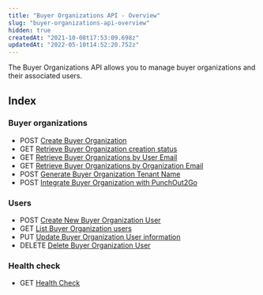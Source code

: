 ```yaml
---
title: "Buyer Organizations API - Overview"
slug: "buyer-organizations-api-overview"
hidden: true
createdAt: "2021-10-08t17:53:09.698z"
updatedAt: "2022-05-10t14:52:20.752z"
---
```


The Buyer Organizations API allows you to manage buyer organizations and their associated users.

## Index

### Buyer organizations

- <span class="APIMethod APIMethod_fixedWidth APIMethod_post">POST</span> <a href="https://developers.vtex.com/vtex-rest-api/reference/create-buyer-organization" target="_blank">Create Buyer Organization</a>
- <span class="APIMethod APIMethod_fixedWidth APIMethod_get">GET</span> <a href="https://developers.vtex.com/vtex-rest-api/reference/retrieve-buyer-organization-creation-status" target="_blank">Retrieve Buyer Organization creation status</a>
- <span class="APIMethod APIMethod_fixedWidth APIMethod_get">GET</span> <a href="https://developers.vtex.com/vtex-rest-api/reference/retrieve-buyer-organizations-by-user-email" target="_blank">Retrieve Buyer Organizations by User Email</a>
- <span class="APIMethod APIMethod_fixedWidth APIMethod_get">GET</span> <a href="https://developers.vtex.com/vtex-rest-api/reference/retrieve-buyer-organization-by-organization-email" target="_blank">Retrieve Buyer Organizations by Organization Email</a>
- <span class="APIMethod APIMethod_fixedWidth APIMethod_post">POST</span> <a href="https://developers.vtex.com/vtex-rest-api/reference/generate-buyer-organization-tenant-name" target="_blank">Generate Buyer Organization Tenant Name</a>
- <span class="APIMethod APIMethod_fixedWidth APIMethod_post">POST</span> <a href="https://developers.vtex.com/vtex-rest-api/reference/integrate-buyer-organization-with-punchout2go" target="_blank">Integrate Buyer Organization with PunchOut2Go</a>

### Users

- <span class="APIMethod APIMethod_fixedWidth APIMethod_post">POST</span> <a href="https://developers.vtex.com/vtex-rest-api/reference/create-new-buyer-organization-user" target="_blank">Create New Buyer Organization User</a>
- <span class="APIMethod APIMethod_fixedWidth APIMethod_get">GET</span> <a href="https://developers.vtex.com/vtex-rest-api/reference/list-buyer-organization-users" target="_blank">List Buyer Organization users</a>
- <span class="APIMethod APIMethod_fixedWidth APIMethod_put">PUT</span> <a href="https://developers.vtex.com/vtex-rest-api/reference/update-buyer-organization-user-information" target="_blank">Update Buyer Organization User information</a>
- <span class="APIMethod APIMethod_fixedWidth APIMethod_delete">DELETE</span> <a href="https://developers.vtex.com/vtex-rest-api/reference/delete-buyer-organization-user" target="_blank">Delete Buyer Organization User</a>

### Health check

- <span class="APIMethod APIMethod_fixedWidth APIMethod_get">GET</span> <a href="https://developers.vtex.com/vtex-rest-api/reference/buyer-organizations-health-check" target="_blank">Health Check</a>
